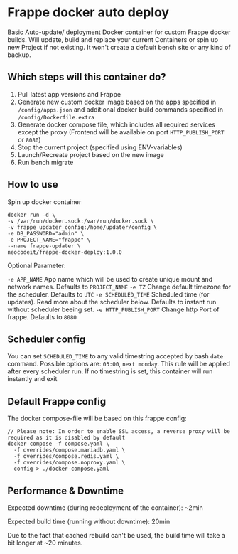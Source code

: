 # Frappe docker auto deploy

Basic Auto-update/ deployment Docker container for custom Frappe docker builds. Will update, build and replace your current Containers or spin up new Project if not existing. It won't create a default bench site or any kind of backup.

## Which steps will this container do?

1. Pull latest app versions and Frappe
2. Generate new custom docker image based on the apps specified in `/config/apps.json` and additional docker build commands specified in `/config/Dockerfile.extra`
3. Generate docker compose file, which includes all required services except the proxy (Frontend will be available on port `HTTP_PUBLISH_PORT` or `8080`)
4. Stop the current project (specified using ENV-variables)
5. Launch/Recreate project based on the new image
6. Run bench migrate

## How to use

Spin up docker container

``` 
docker run -d \
-v /var/run/docker.sock:/var/run/docker.sock \
-v frappe_updater_config:/home/updater/config \
-e DB_PASSWORD="admin" \
-e PROJECT_NAME="frappe" \
--name frappe-updater \
neocodeit/frappe-docker-deploy:1.0.0
```

Optional Parameter:

`-e APP_NAME` App name which will be used to create unique mount and network names. Defaults to `PROJECT_NAME`
`-e TZ` Change default timezone for the scheduler. Defaults to `UTC`
`-e SCHEDULED_TIME` Scheduled time (for updates). Read more about the scheduler below. Defaults to instant run without scheduler beeing set.
`-e HTTP_PUBLISH_PORT`  Change http Port of frappe. Defaults to `8080`

## Scheduler config

You can set `SCHEDULED_TIME` to any valid timestring accepted by bash `date` command. Possible options are: `03:00`, `next monday`. This rule will be applied after every scheduler run. If no timestring is set, this container will run instantly and exit

## Default Frappe config

The docker compose-file will be based on this frappe config:

```
// Please note: In order to enable SSL access, a reverse proxy will be required as it is disabled by default
docker compose -f compose.yaml \
  -f overrides/compose.mariadb.yaml \
  -f overrides/compose.redis.yaml \
  -f overrides/compose.noproxy.yaml \
  config > ./docker-compose.yaml
```

## Performance & Downtime

Expected downtime (during redeployment of the container): ~2min

Expected build time (running without downtime): 20min

Due to the fact that cached rebuild can't be used, the build time will take a bit longer at ~20 minutes.

